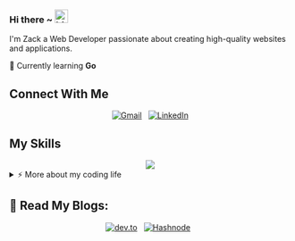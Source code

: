### Hi there ~ <img src="https://user-images.githubusercontent.com/1303154/88677602-1635ba80-d120-11ea-84d8-d263ba5fc3c0.gif" width="24px" alt="hi">

I'm Zack a Web Developer passionate about creating high-quality websites and applications.

🌱 Currently learning **Go**

## Connect With Me

<div align="center">

[![Gmail](https://skillicons.dev/icons?i=gmail)](mailto:zb01406@gmail.com?subject=Hello%20Zack,%20From%20Github)  &nbsp;
[![LinkedIn](https://skillicons.dev/icons?i=linkedin)](https://www.linkedin.com/in/zb01406/) 
</div>

## My Skills

<div align="center">
    <img src="https://skillicons.dev/icons?i=html,css,tailwind,js,vue,php,laravel,bash,docker,git,linux,md,mysql,vim,vscode&perline=4" />
</div>

<details>
<summary>⚡️ More about my coding life</summary>
<br />

![Top Langs](https://github-readme-stats.vercel.app/api/top-langs/?username=zackbz&layout=compact&theme=onedark)

![Zheeeng's github stats](https://github-readme-stats.vercel.app/api?username=zackbz&count_private=true&show_icons=true&theme=onedark)

</details>


## 📖 Read My Blogs:

<p align="center">
    <a target="_blank"href="https://dev.to/zackbz"><img alt="dev.to" src="https://img.shields.io/badge/dev.to-0A0A0A?style=for-the-badge&logo=dev.to&logoColor=white" /></a>&nbsp;&nbsp;
    <a target="_blank"href="https://hashnode.com/@zackbz"><img alt="Hashnode" src="https://img.shields.io/badge/Hashnode-2962FF?style=for-the-badge&logo=hashnode&logoColor=white" /></a>&nbsp;&nbsp;
</p>

